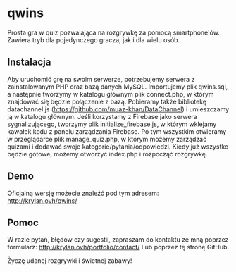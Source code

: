 # qwins

Prosta gra w quiz pozwalająca na rozgrywkę za pomocą smartphone'ów. Zawiera tryb dla pojedynczego gracza, jak i dla wielu osób.

## Instalacja

Aby uruchomić grę na swoim serwerze, potrzebujemy serwera z zainstalowanym PHP oraz bazą danych MySQL. Importujemy plik qwins.sql, a następnie tworzymy w katalogu głównym plik connect.php, w którym znajdować się będzie połączenie z bazą. Pobieramy także bibliotekę datachannel.js (https://github.com/muaz-khan/DataChannel) i umieszczamy ją w katalogu głównym. Jeśli korzystamy z Firebase jako serwera sygnalizującego, tworzymy plik initialize_firebase.js, w którym wklejamy kawałek kodu z panelu zarządzania Firebase. Po tym wszystkim otwieramy w przeglądarce plik manage_quiz.php, w którym możemy zarządzać quizami i dodawać swoje kategorie/pytania/odpowiedzi. Kiedy już wszystko będzie gotowe, możemy otworzyć index.php i rozpocząć rozgrywkę.

## Demo

Oficjalną wersję możecie znaleźć pod tym adresem: http://krylan.ovh/qwins/

## Pomoc

W razie pytań, błędów czy sugestii, zapraszam do kontaktu ze mną poprzez formularz: http://krylan.ovh/portfolio/contact/
Lub poprzez tę stronę GitHub.

Życzę udanej rozgrywki i świetnej zabawy!